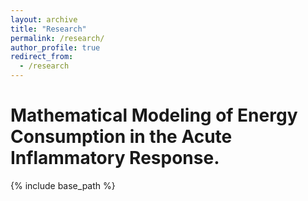 ```yaml
---
layout: archive
title: "Research"
permalink: /research/
author_profile: true
redirect_from:
  - /research
---
```

Mathematical Modeling of Energy Consumption in the Acute Inflammatory Response.
====
{% include base_path %}
